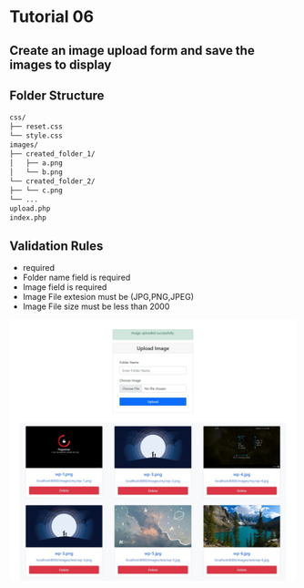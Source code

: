 # Tutorial 06

## Create an image upload form and save the images to display

## Folder Structure

```
css/
├── reset.css
└── style.css
images/
├── created_folder_1/
│   ├── a.png
│   └── b.png
└── created_folder_2/
├── └── c.png
└── ...
upload.php
index.php
```

## Validation Rules
- required
- Folder name field is required
- Image field is required
- Image File extesion must be (JPG,PNG,JPEG)
- Image File size must be less than 2000

![preview.jpg](demo/preview.jpg)

